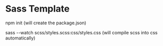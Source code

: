 # Sass Template

npm init (will create the package.json)

sass --watch scss/styles.scss:css/styles.css (will compile scss into css automatically)
